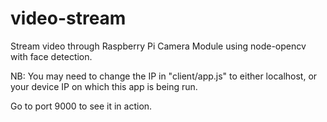 # video-stream
Stream video through Raspberry Pi Camera Module using node-opencv with face detection.

NB: You may need to change the IP in "client/app.js" to either localhost, or your device IP on which this app is being run. 

Go to port 9000 to see it in action.

